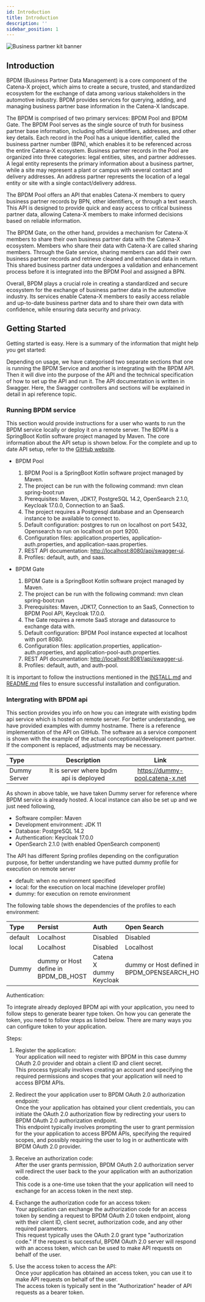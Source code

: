 ```yaml
---
id: Introduction
title: Introduction
description: ''
sidebar_position: 1
---
```


![Business partner kit banner](@site/static/img/BPKitIcon.png)

## Introduction

BPDM (Business Partner Data Management) is a core component of the Catena-X project, which aims to create a secure, trusted, and standardized ecosystem for the exchange of data among various stakeholders in the automotive industry. BPDM provides services for querying, adding, and managing business partner base information in the Catena-X landscape.

The BPDM is comprised of two primary services: BPDM Pool and BPDM Gate. The BPDM Pool serves as the single source of truth for business partner base information, including official identifiers, addresses, and other key details. Each record in the Pool has a unique identifier, called the business partner number (BPN), which enables it to be referenced across the entire Catena-X ecosystem. Business partner records in the Pool are organized into three categories: legal entities, sites, and partner addresses. A legal entity represents the primary information about a business partner, while a site may represent a plant or campus with several contact and delivery addresses. An address partner represents the location of a legal entity or site with a single contact/delivery address.

The BPDM Pool offers an API that enables Catena-X members to query business partner records by BPN, other identifiers, or through a text search. This API is designed to provide quick and easy access to critical business partner data, allowing Catena-X members to make informed decisions based on reliable information.

The BPDM Gate, on the other hand, provides a mechanism for Catena-X members to share their own business partner data with the Catena-X ecosystem. Members who share their data with Catena-X are called sharing members. Through the Gate service, sharing members can add their own business partner records and retrieve cleaned and enhanced data in return. This shared business partner data undergoes a validation and enhancement process before it is integrated into the BPDM Pool and assigned a BPN.

Overall, BPDM plays a crucial role in creating a standardized and secure ecosystem for the exchange of business partner data in the automotive industry. Its services enable Catena-X members to easily access reliable and up-to-date business partner data and to share their own data with confidence, while ensuring data security and privacy.

## Getting Started  

Getting started is easy. Here is a summary of the information that might help you get started:

Depending on usage, we have categorised two separate sections that one is running the BPDM Service and another is integrating with the BPDM API. Then it will dive into the purpose of the API and the technical specification of how to set up the API and run it. The API documentation is written in Swagger. Here, the Swagger controllers and sections will be explained in detail in api reference topic.

### Running BPDM service

This section would provide instructions for a user who wants to run the BPDM service locally or deploy it on a remote server.
The BDPM is a SpringBoot Kotlin software project managed by Maven. The core information about the API setup is shown below. For the complete and up to date API setup, refer to the [GitHub website](https://github.com/eclipse-tractusx/bpdm#profiles).

* BPDM Pool

    1. BPDM Pool is a SpringBoot Kotlin software project managed by Maven.
    2. The project can be run with the following command: mvn clean spring-boot:run
    3. Prerequisites: Maven, JDK17, PostgreSQL 14.2, OpenSearch 2.1.0, Keycloak 17.0.0, Connection to an SaaS.
    4. The project requires a Postgresql database and an Opensearch instance to be available to connect to.
    5. Default configuration: postgres to run on localhost on port 5432, Opensearch to run on localhost on port 9200.
    6. Configuration files: application.properties, application-auth.properties, and application-saas.properties.
    7. REST API documentation: <http://localhost:8080/api/swagger-ui>.
    8. Profiles: default, auth, and saas.

* BPDM Gate

    1. BPDM Gate is a SpringBoot Kotlin software project managed by Maven.
    2. The project can be run with the following command: mvn clean spring-boot:run
    3. Prerequisites: Maven, JDK17, Connection to an SaaS, Connection to BPDM Pool API, Keycloak 17.0.0.
    4. The Gate requires a remote SaaS storage and datasource to exchange data with.
    5. Default configuration: BPDM Pool instance expected at localhost with port 8080.
    6. Configuration files: application.properties, application-auth.properties, and application-pool-auth.properties.
    7. REST API documentation: <http://localhost:8081/api/swagger-ui>.
    8. Profiles: default, auth, and auth-pool.

It is important to follow the instructions mentioned in the [INSTALL.md](https://github.com/eclipse-tractusx/bpdm/blob/main/INSTALL.md) and [README.md](https://github.com/eclipse-tractusx/bpdm/blob/main/README.md) files to ensure successful installation and configuration.

### Intergrating with BPDM api

This section provides you info on how you can integrate with existing bpdm api service which is hosted on remote server. For better understanding, we have provided examples with dummy hostname. There is a reference implementation of the API on GitHub. The software as a service component is shown with the example of the actual conceptional/development partner. If the component is replaced, adjustments may be necessary.

| Type | Description | Link |
| :----------- | :------------: | :------------: |  
| Dummy Server | It is server where bpdm api is deployed | <https://dummy-pool.catena-x.net> |

As shown in above table, we have taken Dummy server for reference where BPDM service is already hosted. A local instance can also be set up and we just need following,

* Software compiler: Maven
* Development environment: JDK 11
* Database: PostgreSQL 14.2
* Authentication: Keycloak 17.0.0
* OpenSearch 2.1.0 (with enabled OpenSearch component)

The API has different Spring profiles depending on the configuration purpose, for better understanding we have putted dummy profile for execution on remote server

* default: when no environment specified
* local: for the execution on local machine (developer profile)
* dummy: for execution on remote environment

The following table shows the dependencies of the profiles to each environment:

| Type | Persist | Auth | Open Search |
| :----------- | :----------- | :----------- | :----------- |
| default | Localhost | Disabled | Disabled |
| local | Localhost | Disabled | Localhost |
| Dummy | dummy or Host define in BPDM_DB_HOST | Catena X dummy Keycloak | dummy or Host defined in BPDM_OPENSEARCH_HOST |  

Authentication:

To integrate already deployed BPDM api with your application, you need to follow steps to generate bearer type token.
On how you can generate the token, you need to follow steps as listed below. There are many ways you can configure token to your application.

Steps:

1. Register the application:  
    Your application will need to register with BPDM in this case dummy OAuth 2.0 provider and obtain a client ID and client secret.  
    This process typically involves creating an account and specifying the required permissions and scopes that your application will need to access BPDM APIs.

2. Redirect the your application user to BPDM OAuth 2.0 authorization endpoint:  
    Once the your application has obtained your client credentials, you can initiate the OAuth 2.0 authorization flow by redirecting your users to BPDM OAuth 2.0 authorization endpoint.  
    This endpoint typically involves prompting the user to grant permission for the your application to access BPDM APIs, specifying the required scopes, and possibly requiring the user to log in or authenticate with BPDM OAuth 2.0 provider.

3. Receive an authorization code:  
    After the user grants permission, BPDM OAuth 2.0 authorization server will redirect the user back to the your application with an authorization code.  
    This code is a one-time use token that the your application will need to exchange for an access token in the next step.

4. Exchange the authorization code for an access token:  
    Your application can exchange the authorization code for an access token by sending a request to BPDM OAuth 2.0 token endpoint, along with their client ID, client secret, authorization code, and any other required parameters.  
    This request typically uses the OAuth 2.0 grant type "authorization code." If the request is successful, BPDM OAuth 2.0 server will respond with an access token, which can be used to make API requests on behalf of the user.

5. Use the access token to access the API:  
    Once your application has obtained an access token, you can use it to make API requests on behalf of the user.  
    The access token is typically sent in the "Authorization" header of API requests as a bearer token.
